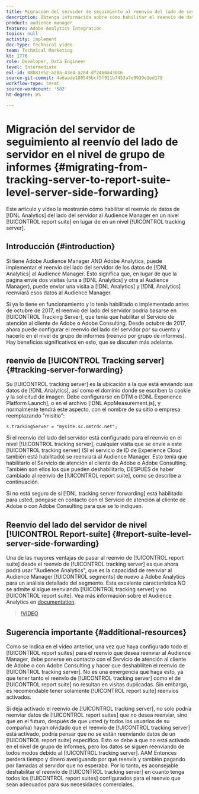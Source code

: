 ```yaml
---
title: Migración del servidor de seguimiento al reenvío del lado de servidor en el nivel de grupo de informes
description: Obtenga información sobre cómo habilitar el reenvío de datos de Adobe Analytics del lado del servidor al Audience Manager en el nivel de grupo de informes en lugar de en el nivel de servidor de seguimiento.
product: audience manager
feature: Adobe Analytics Integration
topics: null
activity: implement
doc-type: technical video
team: Technical Marketing
kt: 1776
role: Developer, Data Engineer
level: Intermediate
exl-id: 08b81e52-a28a-43e4-a284-df2460a43016
source-git-commit: 4adaade180545bcf5f911b7453a7e9939e2ed178
workflow-type: tm+mt
source-wordcount: '582'
ht-degree: 0%

---
```


# Migración del servidor de seguimiento al reenvío del lado de servidor en el nivel de grupo de informes {#migrating-from-tracking-server-to-report-suite-level-server-side-forwarding}

Este artículo y vídeo le mostrarán cómo habilitar el reenvío de datos de [!DNL Analytics] del lado del servidor al Audience Manager en un nivel [!UICONTROL report suite] en lugar de en un nivel [!UICONTROL tracking server].

## Introducción {#introduction}

Si tiene Adobe Audience Manager AND Adobe Analytics, puede implementar el reenvío del lado del servidor de los datos de [!DNL Analytics] al Audience Manager. Esto significa que, en lugar de que la página envíe dos visitas (una a [!DNL Analytics] y otra al Audience Manager), puede enviar una visita a [!DNL Analytics] y [!DNL Analytics] reenviará esos datos al Audience Manager.

Si ya lo tiene en funcionamiento y lo tenía habilitado o implementado antes de octubre de 2017, el reenvío del lado del servidor podría basarse en [!UICONTROL Tracking Server], que tenía que habilitar el Servicio de atención al cliente de Adobe o Adobe Consulting. Desde octubre de 2017, ahora puede configurar el reenvío del lado del servidor por su cuenta y hacerlo en el nivel de grupo de informes (reenvío por grupo de informes). Hay beneficios significativos en esto, que se discuten más adelante.

## reenvío de [!UICONTROL Tracking server] {#tracking-server-forwarding}

Su [!UICONTROL tracking server] es la ubicación a la que está enviando sus datos de [!DNL Analytics], así como el dominio donde se escriben la cookie y la solicitud de imagen. Debe configurarse en DTM o [!DNL Experience Platform Launch], o en el archivo [!DNL AppMeasurement.js], y normalmente tendrá este aspecto, con el nombre de su sitio o empresa reemplazando &quot;misitio&quot;:

`s.trackingServer = "mysite.sc.omtrdc.net";`

Si el reenvío del lado del servidor está configurado para el reenvío en el nivel [!UICONTROL tracking server], cualquier visita que se envíe a este [!UICONTROL tracking server] (SI el servicio de ID de Experience Cloud también está habilitado) se reenviará al Audience Manager. Esto tenía que habilitarlo el Servicio de atención al cliente de Adobe o Adobe Consulting. También son ellos los que pueden deshabilitarlo, DESPUÉS de haber cambiado al reenvío de [!UICONTROL report suite], como se describe a continuación.

Si no está seguro de si [!DNL tracking server forwarding] está habilitado para usted, póngase en contacto con el Servicio de atención al cliente de Adobe o con Adobe Consulting para que se lo indiquen.

## Reenvío del lado del servidor de nivel [!UICONTROL Report-suite] {#report-suite-level-server-side-forwarding}

Una de las mayores ventajas de pasar al reenvío de [!UICONTROL report suite] desde el reenvío de [!UICONTROL tracking server] es que ahora podrá usar &quot;Audience Analytics&quot;, que es la capacidad de reenviar al Audience Manager [!UICONTROL segments] de nuevo a Adobe Analytics para un análisis detallado del segmento. Esta excelente característica NO se admite si sigue reenviando [!UICONTROL tracking server] y no [!UICONTROL report suite]. Vea más información sobre el Audience Analytics en [documentation](https://experienceleague.adobe.com/docs/analytics/integration/audience-analytics/mc-audiences-aam.html?lang=es).

>[!VIDEO](https://video.tv.adobe.com/v/23701/?quality=12)

## Sugerencia importante {#additional-resources}

Como se indica en el vídeo anterior, una vez que haya configurado todo el [!UICONTROL report suites] para el reenvío que desea reenviar al Audience Manager, debe ponerse en contacto con el Servicio de atención al cliente de Adobe o con Adobe Consulting y hacer que deshabiliten el reenvío de [!UICONTROL tracking server]. No es una emergencia que haga esto, ya que tener tanto el reenvío de [!UICONTROL tracking server] como el de [!UICONTROL report suite] no resultan en visitas duplicadas. Sin embargo, es recomendable tener solamente [!UICONTROL report suite] reenvíos activados.

Si deja activado el reenvío de [!UICONTROL tracking server], no solo podría reenviar datos de [!UICONTROL report suites] que no desea reenviar, sino que en el futuro, después de que usted (y todos los usuarios de su compañía) hayan olvidado que el reenvío de [!UICONTROL tracking server] está activado, podría pensar que no se están reenviando datos de un [!UICONTROL report suite] específico. Esto se debe a que no está activado en el nivel de grupo de informes, pero los datos se siguen reenviando de todos modos debido al [!UICONTROL tracking server]. AAM Entonces perderá tiempo y dinero averiguando por qué reenvía y también pagando por llamadas al servidor que no esperaba. Por lo tanto, es aconsejable deshabilitar el reenvío de [!UICONTROL tracking server] en cuanto tenga todos los [!UICONTROL report suites] configurados para el reenvío que sean adecuados para sus necesidades comerciales.
